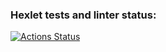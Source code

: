 ### Hexlet tests and linter status:
[![Actions Status](https://github.com/AlenaSup/qa-engineer-project-84/workflows/hexlet-check/badge.svg)](https://github.com/AlenaSup/qa-engineer-project-84/actions)